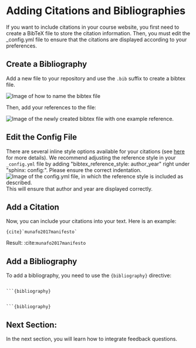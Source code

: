 # Adding Citations and Bibliographies

If you want to include citations in your course website, you first need to create a BibTeX file to store the citation information. Then, you must edit the _config.yml file to ensure that the citations are displayed according to your preferences. 

## Create a Bibliography

Add a new file to your repository and use the `.bib` suffix to create a bibtex file.

![Image of how to name the bibtex file](../../static/bib-file-name.jpg)

Then, add your references to the file: 

![Image of the newly created bibtex file with one example reference.](../../static/bib-file.png)


## Edit the Config File
There are several inline style options available for your citations (see [here](https://sphinxcontrib-bibtex.readthedocs.io/en/latest/usage.html#referencing-style) for more details). We recommend adjusting the reference style in your `_config.yml` file by adding "bibtex_reference_style: author_year" right under "sphinx: config:". Please ensure the correct indentation.
![Image of the config.yml file, in which the reference style is included as described.](../../static/config_bibtex.png)
This will ensure that author and year are displayed correctly.

## Add a Citation
Now, you can include your citations into your text. Here is an example:

```
{cite}`munafo2017manifesto`
```

Result:
:cite:`munafo2017manifesto`

## Add a Bibliography 

To add a bibliography, you need to use the `{bibliography}` directive:
```

```{bibliography}
```

```

```{bibliography}
```

## Next Section:
In the next section, you will learn how to integrate feedback questions.
